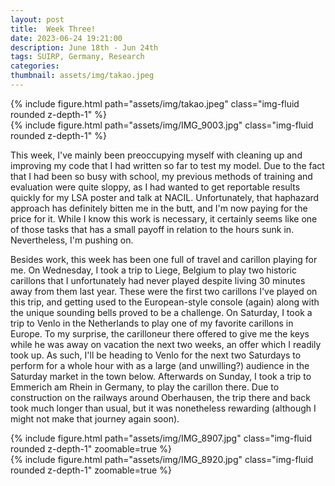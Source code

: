 ```yaml
---
layout: post
title:  Week Three!
date: 2023-06-24 19:21:00
description: June 18th - Jun 24th
tags: SUIRP, Germany, Research
categories:
thumbnail: assets/img/takao.jpeg
---
```



<div class="row mt-3">
    <div class="col-sm mt-3 mt-md-0">
        {% include figure.html path="assets/img/takao.jpeg" class="img-fluid rounded z-depth-1" %}
    </div>
    <div class="col-sm mt-3 mt-md-0">
        {% include figure.html path="assets/img/IMG_9003.jpg" class="img-fluid rounded z-depth-1" %}
    </div>
</div>
<div class="caption">
</div>

This week, I've mainly been preoccupying myself with cleaning up and improving my code that I had written so far to test my model. Due to the fact that I had been so busy with school, my previous methods of training and evaluation were quite sloppy, as I had wanted to get reportable results quickly for my LSA poster and talk at NACIL. Unfortunately, that haphazard approach has definitely bitten me in the butt, and I'm now paying for the price for it. While I know this work is necessary, it certainly seems like one of those tasks that has a small payoff in relation to the hours sunk in. Nevertheless, I'm pushing on.

Besides work, this week has been one full of travel and carillon playing for me. On Wednesday, I took a trip to Liege, Belgium to play two historic carillons that I unfortunately had never played despite living 30 minutes away from them last year. These were the first two carillons I've played on this trip, and getting used to the European-style console (again) along with the unique sounding bells proved to be a challenge. On Saturday, I took a trip to Venlo in the Netherlands to play one of my favorite carillons in Europe. To my surprise, the carilloneur there offered to give me the keys while he was away on vacation the next two weeks, an offer which I readily took up. As such, I'll be heading to Venlo for the next two Saturdays to perform for a whole hour with as a large (and unwilling?) audience in the Saturday market in the town below. Afterwards on Sunday, I took a trip to Emmerich am Rhein in Germany, to play the carillon there. Due to construction on the railways around Oberhausen, the trip there and back took much longer than usual, but it was nonetheless rewarding (although I might not make that journey again soon).



<div class="row mt-3">
    <div class="col-sm mt-3 mt-md-0">
        {% include figure.html path="assets/img/IMG_8907.jpg" class="img-fluid rounded z-depth-1" zoomable=true %}
    </div>
    <div class="col-sm mt-3 mt-md-0">
        {% include figure.html path="assets/img/IMG_8920.jpg" class="img-fluid rounded z-depth-1" zoomable=true %}
    </div>
</div>

